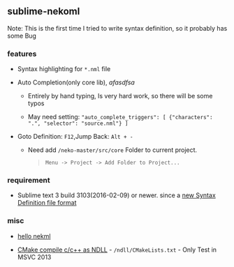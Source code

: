 sublime-nekoml
------

Note: This is the first time I tried to write syntax definition, so it probably has some Bug

### features

* Syntax highlighting for `*.nml` file

* Auto Completion(only core lib), _afasdfsa_

  - Entirely by hand typing, Is very hard work, so there will be some typos

  - May need setting: `"auto_complete_triggers": [ {"characters": ".", "selector": "source.nml"} ]`

* Goto Definition: `F12`,Jump Back: `Alt + -`

  - Need add `/neko-master/src/core` Folder to current project. 

     > `Menu -> Project -> Add Folder to Project...`

### requirement

* Sublime text 3 build 3103(2016-02-09) or newer. since a [new Syntax Definition file format](https://www.sublimetext.com/docs/3/syntax.html)

### misc

* [hello nekml](https://github.com/R32/haxe-proj-template/tree/master/nml)

* [CMake compile c/c++ as NDLL](https://github.com/R32/haxe-proj-template/tree/master/gcc) - `/ndll/CMakeLists.txt` - Only Test in MSVC 2013
